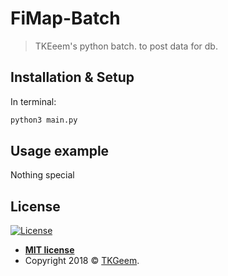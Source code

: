 # FiMap-Batch
> TKEeem's python batch. to post data for db.

## Installation & Setup
In terminal:

```bash
python3 main.py
```

## Usage example
Nothing special

## License

[![License](http://img.shields.io/:license-mit-blue.svg?style=flat-square)](http://badges.mit-license.org)

- **[MIT license](http://opensource.org/licenses/mit-license.php)**
- Copyright 2018 © <a href="https://github.com/TKGeem" target="_blank">TKGeem</a>.
